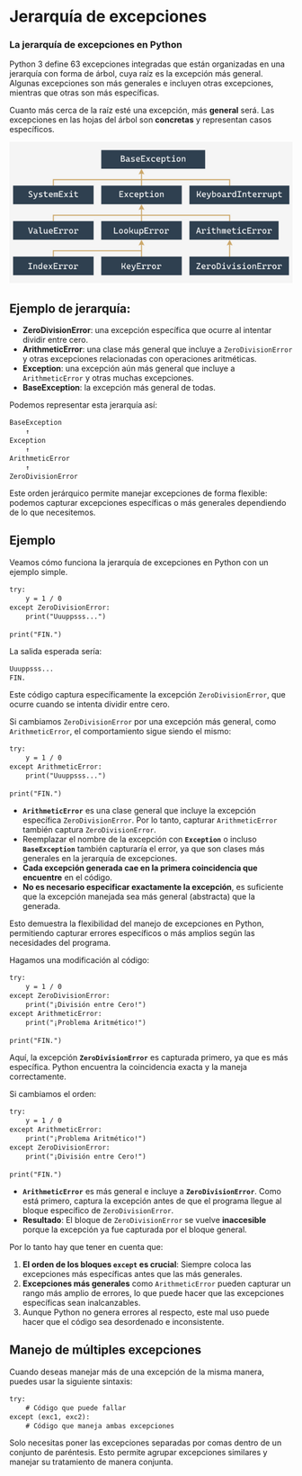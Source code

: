 # Jerarquía de excepciones

### La jerarquía de excepciones en Python

Python 3 define 63 excepciones integradas que están organizadas en una jerarquía con forma de árbol, cuya raíz es la excepción más general. Algunas excepciones son más generales e incluyen otras excepciones, mientras que otras son más específicas.

Cuanto más cerca de la raíz esté una excepción, más **general** será. Las excepciones en las hojas del árbol son **concretas** y representan casos específicos.

![excepciones](img/excepciones.png)

## Ejemplo de jerarquía:

* **ZeroDivisionError**: una excepción específica que ocurre al intentar dividir entre cero.
* **ArithmeticError**: una clase más general que incluye a `ZeroDivisionError` y otras excepciones relacionadas con operaciones aritméticas.
* **Exception**: una excepción aún más general que incluye a `ArithmeticError` y otras muchas excepciones.
* **BaseException**: la excepción más general de todas.

Podemos representar esta jerarquía así:

```
BaseException
    ↑
Exception
    ↑
ArithmeticError
    ↑
ZeroDivisionError
```

Este orden jerárquico permite manejar excepciones de forma flexible: podemos capturar excepciones específicas o más generales dependiendo de lo que necesitemos.

## Ejemplo 

Veamos cómo funciona la jerarquía de excepciones en Python con un ejemplo simple.

```
try:
    y = 1 / 0
except ZeroDivisionError:
    print("Uuuppsss...")

print("FIN.")
```

La salida esperada sería:

```
Uuuppsss...
FIN.
```

Este código captura específicamente la excepción `ZeroDivisionError`, que ocurre cuando se intenta dividir entre cero.

Si cambiamos `ZeroDivisionError` por una excepción más general, como `ArithmeticError`, el comportamiento sigue siendo el mismo:

```
try:
    y = 1 / 0
except ArithmeticError:
    print("Uuuppsss...")

print("FIN.")
```

* **`ArithmeticError`** es una clase general que incluye la excepción específica `ZeroDivisionError`. Por lo tanto, capturar `ArithmeticError` también captura `ZeroDivisionError`.
* Reemplazar el nombre de la excepción con **`Exception`** o incluso **`BaseException`** también capturaría el error, ya que son clases más generales en la jerarquía de excepciones.
* **Cada excepción generada cae en la primera coincidencia que encuentre** en el código.
* **No es necesario especificar exactamente la excepción**, es suficiente que la excepción manejada sea más general (abstracta) que la generada.

Esto demuestra la flexibilidad del manejo de excepciones en Python, permitiendo capturar errores específicos o más amplios según las necesidades del programa.

Hagamos una modificación al código:
```
try:
    y = 1 / 0
except ZeroDivisionError:
    print("¡División entre Cero!")
except ArithmeticError:
    print("¡Problema Aritmético!")

print("FIN.")
```

Aquí, la excepción **`ZeroDivisionError`** es capturada primero, ya que es más específica. Python encuentra la coincidencia exacta y la maneja correctamente.

Si cambiamos el orden:

```
try:
    y = 1 / 0
except ArithmeticError:
    print("¡Problema Aritmético!")
except ZeroDivisionError:
    print("¡División entre Cero!")

print("FIN.")
```

* **`ArithmeticError`** es más general e incluye a **`ZeroDivisionError`**. Como está primero, captura la excepción antes de que el programa llegue al bloque específico de `ZeroDivisionError`.
* **Resultado**: El bloque de `ZeroDivisionError` se vuelve **inaccesible** porque la excepción ya fue capturada por el bloque general.

Por lo tanto hay que tener en cuenta que:

1. **El orden de los bloques `except` es crucial**: Siempre coloca las excepciones más específicas antes que las más generales.
2. **Excepciones más generales** como `ArithmeticError` pueden capturar un rango más amplio de errores, lo que puede hacer que las excepciones específicas sean inalcanzables.
3. Aunque Python no genera errores al respecto, este mal uso puede hacer que el código sea desordenado e inconsistente.

## Manejo de múltiples excepciones 

Cuando deseas manejar más de una excepción de la misma manera, puedes usar la siguiente sintaxis:

```
try:
    # Código que puede fallar
except (exc1, exc2):
    # Código que maneja ambas excepciones
```

Solo necesitas poner las excepciones separadas por comas dentro de un conjunto de paréntesis. Esto permite agrupar excepciones similares y manejar su tratamiento de manera conjunta.

